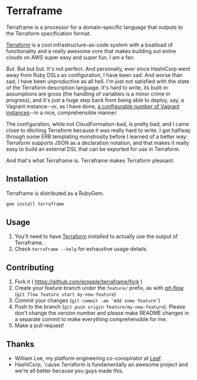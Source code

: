 # Terraframe #
Terraframe is a processor for a domain-specific language that outputs to the Terraform specification format.

[Terraform][1] is a cool infrastructure-as-code system with a boatload of functionality and a really awesome core that makes building out entire clouds on AWS super easy and super fun. I am a fan.

_But_. But but but. It's not perfect. And personally, ever since HashiCorp went away from Ruby DSLs as configuration, I have been sad. And worse than sad, I have been unproductive as all hell. I'm just not satisfied with the state of the Terraform description language. It's hard to write, its built-in assumptions are gross (the handling of variables is a minor crime in progress), and it's just a huge step back from being able to deploy, say, a Vagrant instance--or, as I have done, [a configurable number of Vagrant instances][2]--in a nice, comprehensible manner.

The configuration, while not CloudFormation-bad, is pretty bad, and I came close to ditching Terraform because it was really hard to write. I got halfway through some ERB templating monstrosity before I learned of a better way: Terraform supports JSON as a declaration notation, and that makes it really easy to build an external DSL that can be exported for use in Terraform.

And that's what Terraframe is. Terraframe makes Terraform pleasant.

## Installation ##

Terraframe is distributed as a RubyGem.

```bash
gem install terraframe
```

## Usage

1. You'll need to have [Terraform][1] installed to actually use the output of Terraframe.
2. Check `terraframe --help` for exhaustive usage details.

## Contributing

1. Fork it ( https://github.com/eropple/terraframe/fork )
2. Create your feature branch under the `feature/` prefix, as with [git-flow][3] (`git flow feature start my-new-feature`)
3. Commit your changes (`git commit -am 'Add some feature'`)
4. Push to the branch (`git push origin feature/my-new-feature`). Please don't change the version number and please make README changes in a separate commit to make everything comprehensible for me.
5. Make a pull request!

## Thanks ##
- William Lee, my platform engineering co-conspirator at [Leaf][4].
- HashiCorp, 'cause Terraform is fundamentally an awesome project and we're all better because you guys made this.

[1]: https://www.terraform.io
[2]: https://github.com/eropple/mesos-experiments
[3]: https://www.atlassian.com/git/tutorials/comparing-workflows/feature-branch-workflow
[4]: http://engineering.leaf.me